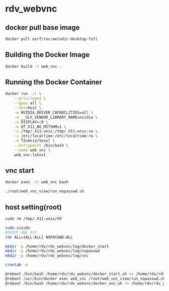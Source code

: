 # rdv_webvnc

## docker pull base image
```bash
docker pull osrf/ros:melodic-desktop-full
```

## Building the Docker Image
```bash
docker build -t web_vnc .
```

## Running the Docker Container
```bash
docker run -it \
    --privileged \
    --gpus all \
    --net=host \
    -e NVIDIA_DRIVER_CAPABILITIES=all \
    -e __GLX_VENDOR_LIBRARY_NAME=nvidia \
    -e DISPLAY=:9 \
    -e QT_X11_NO_MITSHM=1 \
    -v /tmp/.X11-unix:/tmp/.X11-unix:rw \
    -v /etc/localtime:/etc/localtime:ro \
    -e TZ=Asia/Seoul \
    --entrypoint /bin/bash \
    --name web_vnc \
    web_vnc:latest
```

## vnc start
```bash
docker exec -it web_vnc bash

./root/web_vnc_view/run_nopasswd.sh
```
## host setting(root)
```bash
sudo rm /tmp/.X11-unix/X9
```
```bash
sudo visudo
#아래의 내용 추가
rdv ALL=(ALL:ALL) NOPASSWD:ALL
```
```bash
mkdir -p /home/rdv/rdv_webvnc/log/docker_start
mkdir -p /home/rdv/rdv_webvnc/log/nopasswd
mkdir -p /home/rdv/rdv_webvnc/log/vnc
```
```bash
crontab -e

@reboot /bin/bash /home/rdv/rdv_webvnc/docker_start.sh >> /home/rdv/rdv_webvnc/log/docker_start/docker_start_$(date +\%Y-\%m-\%d_\%H-\%M-\%S).log 2>&1
@reboot /usr/bin/docker exec web_vnc /root/web_vnc_view/run_nopasswd.sh >> /home/rdv/rdv_webvnc/log/nopasswd/nopasswd_$(date +\%Y-\%m-\%d_\%H-\%M-\%S).log 2>&1
@reboot /bin/bash /home/rdv/rdv_webvnc/docker_vnc.sh >> /home/rdv/rdv_webvnc/log/vnc/vnc_$(date +\%Y-\%m-\%d_\%H-\%M-\%S).log 2>&1
```
